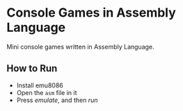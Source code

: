 # Console Games in Assembly Language

Mini console games written in Assembly Language.

## How to Run

- Install emu8086
- Open the `asm` file in it
- Press _emulate_, and then _run_
